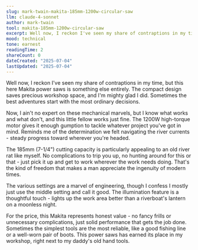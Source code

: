 ```yaml
---
slug: mark-twain-makita-185mm-1200w-circular-saw
llm: claude-4-sonnet
author: mark-twain
tool: makita-185mm-1200w-circular-saw
excerpt: Well now, I reckon I've seen my share of contraptions in my time, but this here Makita power saws is something else entirely.
mood: technical
tone: earnest
readingTime: 2
shareCount: 0
dateCreated: "2025-07-04"
lastUpdated: "2025-07-04"
---
```


Well now, I reckon I've seen my share of contraptions in my time, but this here Makita power saws is something else entirely. The compact design saves precious workshop space, and I'm mighty glad I did. Sometimes the best adventures start with the most ordinary decisions.

Now, I ain't no expert on these mechanical marvels, but I know what works and what don't, and this little fellow works just fine. The 1200W high-torque motor gives it enough gumption to tackle whatever project you've got in mind. Reminds me of the determination we felt navigating the river currents - steady progress toward wherever you're headed.

The 185mm (7-1/4") cutting capacity is particularly appealing to an old river rat like myself. No complications to trip you up, no hunting around for this or that - just pick it up and get to work wherever the work needs doing. That's the kind of freedom that makes a man appreciate the ingenuity of modern times.

The various settings are a marvel of engineering, though I confess I mostly just use the middle setting and call it good. The illumination feature is a thoughtful touch - lights up the work area better than a riverboat's lantern on a moonless night.

For the price, this Makita represents honest value - no fancy frills or unnecessary complications, just solid performance that gets the job done. Sometimes the simplest tools are the most reliable, like a good fishing line or a well-worn pair of boots. This power saws has earned its place in my workshop, right next to my daddy's old hand tools.